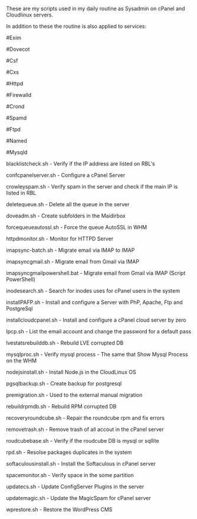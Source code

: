 These are my scripts used in my daily routine as Sysadmin on cPanel and Cloudlinux servers.

In addition to these the routine is also applied to services:

#Exim

#Dovecot

#Csf

#Cxs

#Httpd

#Firewalld

#Crond

#Spamd

#Ftpd

#Named

#Mysqld

blacklistcheck.sh - Verify if the IP address are listed on RBL's

confcpanelserver.sh - Configure a cPanel Server

crowleyspam.sh - Verify spam in the server and check if the main IP is listed in RBL

deletequeue.sh - Delete all the queue in the server

doveadm.sh - Create subfolders in the Maidirbox

forcequeueautossl.sh - Force the queue AutoSSL in WHM

httpdmonitor.sh - Monitor for HTTPD Server

imapsync-batch.sh - Migrate email via IMAP to IMAP

imapsyncgmail.sh - Migrate email from Gmail via IMAP

imapsyncgmailpowershell.bat - Migrate email from Gmail via IMAP (Script PowerShell)

inodesearch.sh - Search for inodes uses for cPanel users in the system

installPAFP.sh - Install and configure a Server with PhP, Apache, Ftp and PostgreSql

installcloudcpanel.sh - Install and configure a cPanel cloud server by zero

lpcp.sh - List the email account and change the password for a default pass

lvestatsrebuilddb.sh - Rebuild LVE corrupted DB

mysqlproc.sh - Verify mysql process - The same that Show Mysql Process on the WHM

nodejsinstall.sh - Install Node.js in the CloudLinux OS

pgsqlbackup.sh - Create backup for postgresql

premigration.sh - Used to the external manual migration

rebuildrpmdb.sh - Rebuild RPM corrupted DB

recoveryroundcube.sh - Repair the roundcube rpm and fix errors

removetrash.sh - Remove trash of all accout in the cPanel server

roudcubebase.sh - Verify if the roudcube DB is mysql or sqllite

rpd.sh - Resolse packages duplicates in the system

softaculousinstall.sh - Install the Softaculous in cPanel server

spacemonitor.sh - Verify space in the some partition

updatecs.sh - Update ConfigServer Plugins in the server

updatemagic.sh - Update the MagicSpam for cPanel server

wprestore.sh - Restore the WordPress CMS
